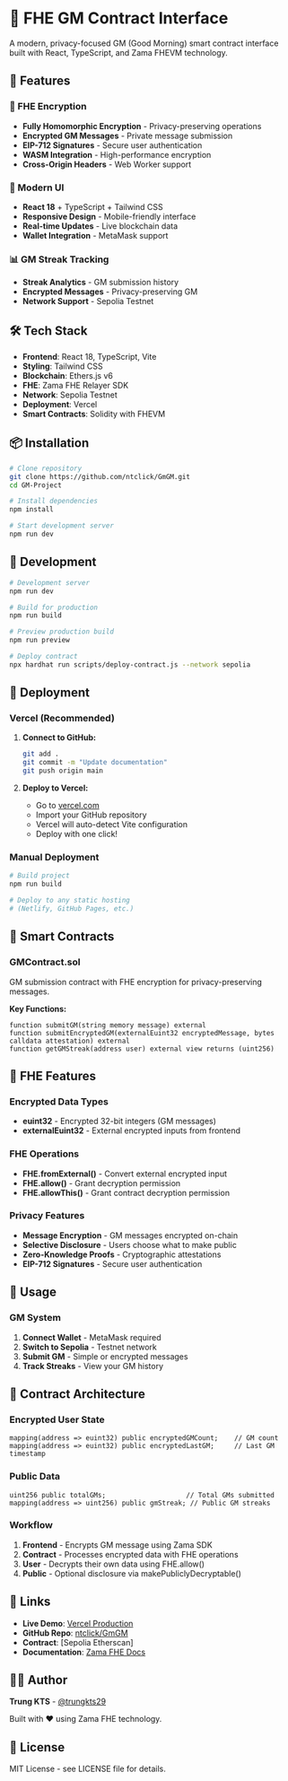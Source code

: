 # 🔐 FHE GM Contract Interface

A modern, privacy-focused GM (Good Morning) smart contract interface built with React, TypeScript, and Zama FHEVM technology.

## 🚀 Features

### 🔐 FHE Encryption
- **Fully Homomorphic Encryption** - Privacy-preserving operations
- **Encrypted GM Messages** - Private message submission
- **EIP-712 Signatures** - Secure user authentication
- **WASM Integration** - High-performance encryption
- **Cross-Origin Headers** - Web Worker support

### 📱 Modern UI
- **React 18** + TypeScript + Tailwind CSS
- **Responsive Design** - Mobile-friendly interface
- **Real-time Updates** - Live blockchain data
- **Wallet Integration** - MetaMask support

### 📊 GM Streak Tracking
- **Streak Analytics** - GM submission history
- **Encrypted Messages** - Privacy-preserving GM
- **Network Support** - Sepolia Testnet

## 🛠️ Tech Stack

- **Frontend**: React 18, TypeScript, Vite
- **Styling**: Tailwind CSS
- **Blockchain**: Ethers.js v6
- **FHE**: Zama FHE Relayer SDK
- **Network**: Sepolia Testnet
- **Deployment**: Vercel
- **Smart Contracts**: Solidity with FHEVM

## 📦 Installation

```bash
# Clone repository
git clone https://github.com/ntclick/GmGM.git
cd GM-Project

# Install dependencies
npm install

# Start development server
npm run dev
```

## 🔧 Development

```bash
# Development server
npm run dev

# Build for production
npm run build

# Preview production build
npm run preview

# Deploy contract
npx hardhat run scripts/deploy-contract.js --network sepolia
```

## 🚀 Deployment

### Vercel (Recommended)

1. **Connect to GitHub:**
   ```bash
   git add .
   git commit -m "Update documentation"
   git push origin main
   ```

2. **Deploy to Vercel:**
   - Go to [vercel.com](https://vercel.com)
   - Import your GitHub repository
   - Vercel will auto-detect Vite configuration
   - Deploy with one click!

### Manual Deployment

```bash
# Build project
npm run build

# Deploy to any static hosting
# (Netlify, GitHub Pages, etc.)
```

## 🎰 Smart Contracts

### GMContract.sol
GM submission contract with FHE encryption for privacy-preserving messages.

**Key Functions:**
```solidity
function submitGM(string memory message) external
function submitEncryptedGM(externalEuint32 encryptedMessage, bytes calldata attestation) external
function getGMStreak(address user) external view returns (uint256)
```

## 🔐 FHE Features

### Encrypted Data Types
- **euint32** - Encrypted 32-bit integers (GM messages)
- **externalEuint32** - External encrypted inputs from frontend

### FHE Operations
- **FHE.fromExternal()** - Convert external encrypted input
- **FHE.allow()** - Grant decryption permission
- **FHE.allowThis()** - Grant contract decryption permission

### Privacy Features
- **Message Encryption** - GM messages encrypted on-chain
- **Selective Disclosure** - Users choose what to make public
- **Zero-Knowledge Proofs** - Cryptographic attestations
- **EIP-712 Signatures** - Secure user authentication

## 📱 Usage

### GM System
1. **Connect Wallet** - MetaMask required
2. **Switch to Sepolia** - Testnet network
3. **Submit GM** - Simple or encrypted messages
4. **Track Streaks** - View your GM history

## 🎯 Contract Architecture

### Encrypted User State
```solidity
mapping(address => euint32) public encryptedGMCount;    // GM count
mapping(address => euint32) public encryptedLastGM;     // Last GM timestamp
```

### Public Data
```solidity
uint256 public totalGMs;                    // Total GMs submitted
mapping(address => uint256) public gmStreak; // Public GM streaks
```

### Workflow
1. **Frontend** - Encrypts GM message using Zama SDK
2. **Contract** - Processes encrypted data with FHE operations
3. **User** - Decrypts their own data using FHE.allow()
4. **Public** - Optional disclosure via makePubliclyDecryptable()

## 🔗 Links

- **Live Demo**: [Vercel Production](https://gm-project-ea66mwcf5-trungkts-projects.vercel.app)
- **GitHub Repo**: [ntclick/GmGM](https://github.com/ntclick/GmGM)
- **Contract**: [Sepolia Etherscan]
- **Documentation**: [Zama FHE Docs](https://docs.zama.ai/fhevm)

## 👨‍💻 Author

**Trung KTS** - [@trungkts29](https://x.com/trungkts29)

Built with ❤️ using Zama FHE technology.

## 📄 License

MIT License - see LICENSE file for details. 